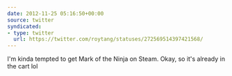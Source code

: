```yaml
---
date: 2012-11-25 05:16:50+00:00
source: twitter
syndicated:
- type: twitter
  url: https://twitter.com/roytang/statuses/272569514397421568/
---
```


I'm kinda tempted to get Mark of the Ninja on Steam. Okay, so it's already in the cart lol